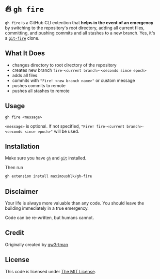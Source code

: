 # :fire: `gh fire`

`gh fire` is a GitHub CLI extention that **helps in the event of an emergency** by switching to the repository's root directory, adding all current files, committing, and pushing commits and all stashes to a new branch. Yes, it's a [`git-fire`](https://github.com/qw3rtman/git-fire) clone.

## What It Does

- changes directory to root directory of the repository
- creates new branch `fire-<current branch>-<seconds since epoch>`
- adds all files
- commits with `"Fire! <new branch name>"` or custom message
- pushes commits to remote
- pushes all stashes to remote

## Usage

`gh fire <message>`

`<message>` is optional. If not specified, `"Fire! fire-<current branch>-<seconds since epoch>"` will be used.

## Installation

Make sure you have [`gh`](https://github.com/cli/cli) and [`git`](https://git-scm.com/) installed.

Then run

```sh
gh extension install maximousblk/gh-fire
```

## Disclaimer

Your life is always more valuable than any code. You should leave the building immediately in a true emergency.

Code can be re-written, but humans cannot.

## Credit

Originally created by [qw3rtman](https://github.com/qw3rtman/git-fire)

## License

This code is licensed under [The MIT License](./LICENSE).
